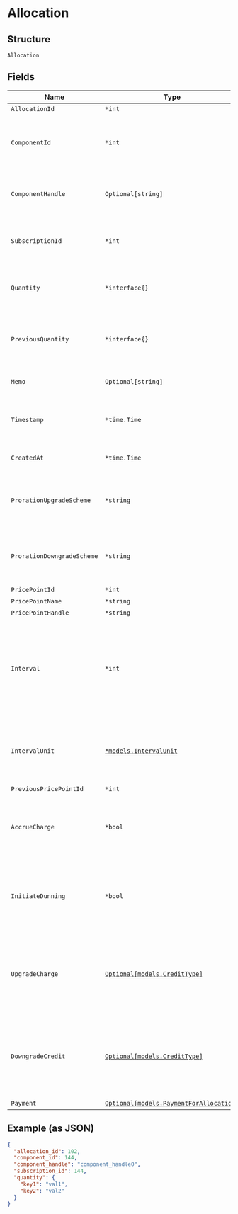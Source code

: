 
# Allocation

## Structure

`Allocation`

## Fields

| Name | Type | Tags | Description |
|  --- | --- | --- | --- |
| `AllocationId` | `*int` | Optional | The allocation unique id |
| `ComponentId` | `*int` | Optional | The integer component ID for the allocation. This references a component that you have created in your Product setup |
| `ComponentHandle` | `Optional[string]` | Optional | The handle of the component. This references a component that you have created in your Product setup |
| `SubscriptionId` | `*int` | Optional | The integer subscription ID for the allocation. This references a unique subscription in your Site |
| `Quantity` | `*interface{}` | Optional | The allocated quantity set in to effect by the allocation. String for components supporting fractional quantities |
| `PreviousQuantity` | `*interface{}` | Optional | The allocated quantity that was in effect before this allocation was created. String for components supporting fractional quantities |
| `Memo` | `Optional[string]` | Optional | The memo passed when the allocation was created |
| `Timestamp` | `*time.Time` | Optional | The time that the allocation was recorded, in format and UTC timezone, i.e. 2012-11-20T22:00:37Z |
| `CreatedAt` | `*time.Time` | Optional | Timestamp indicating when this allocation was created |
| `ProrationUpgradeScheme` | `*string` | Optional | The scheme used if the proration was an upgrade. This is only present when the allocation was created mid-period. |
| `ProrationDowngradeScheme` | `*string` | Optional | The scheme used if the proration was a downgrade. This is only present when the allocation was created mid-period. |
| `PricePointId` | `*int` | Optional | - |
| `PricePointName` | `*string` | Optional | - |
| `PricePointHandle` | `*string` | Optional | - |
| `Interval` | `*int` | Optional | The numerical interval. i.e. an interval of ‘30’ coupled with an interval_unit of day would mean this component price point would renew every 30 days. This property is only available for sites with Multifrequency enabled. |
| `IntervalUnit` | [`*models.IntervalUnit`](../../doc/models/interval-unit.md) | Optional | A string representing the interval unit for this component price point, either month or day. This property is only available for sites with Multifrequency enabled. |
| `PreviousPricePointId` | `*int` | Optional | - |
| `AccrueCharge` | `*bool` | Optional | If the change in cost is an upgrade, this determines if the charge should accrue to the next renewal or if capture should be attempted immediately. |
| `InitiateDunning` | `*bool` | Optional | If true, if the immediate component payment fails, initiate dunning for the subscription.<br>Otherwise, leave the charges on the subscription to pay for at renewal. |
| `UpgradeCharge` | [`Optional[models.CreditType]`](../../doc/models/credit-type.md) | Optional | The type of credit to be created when upgrading/downgrading. Defaults to the component and then site setting if one is not provided.<br>Available values: `full`, `prorated`, `none`. |
| `DowngradeCredit` | [`Optional[models.CreditType]`](../../doc/models/credit-type.md) | Optional | The type of credit to be created when upgrading/downgrading. Defaults to the component and then site setting if one is not provided.<br>Available values: `full`, `prorated`, `none`. |
| `Payment` | [`Optional[models.PaymentForAllocation]`](../../doc/models/payment-for-allocation.md) | Optional | - |

## Example (as JSON)

```json
{
  "allocation_id": 102,
  "component_id": 144,
  "component_handle": "component_handle0",
  "subscription_id": 144,
  "quantity": {
    "key1": "val1",
    "key2": "val2"
  }
}
```


